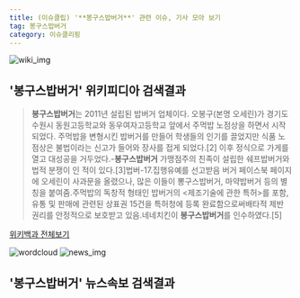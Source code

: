 ```yaml
---
title: (이슈클립) '**봉구스밥버거**' 관련 이슈, 기사 모아 보기
tag: 봉구스밥버거
category: 이슈클리핑
---
```

![wiki_img](https://user-images.githubusercontent.com/42597476/44503234-41136a80-a6d0-11e8-9071-6fc6418eafe4.png)
## **'**봉구스밥버거**'** 위키피디아 검색결과
>**봉구스밥버거**는 2011년 설립된 밥버거 업체이다. 오봉구(본명 오세린)가 경기도 수원시 동원고등학교와 동우여자고등학교 앞에서 주먹밥 노점상을 하면서 시작되었다. 주먹밥을 변형시킨 밥버거를 만들어 학생들의 인기를 끌었지만 식품 노점상은 불법이라는 신고가 들어와 장사를 접게 되었다.[2] 이후 정식으로 가게를 열고 대성공을 거두었다.-**봉구스밥버거** 가맹점주의 친족이 설립한 쉐프밥버거와 법적 분쟁이 인 적이 있다.[3]법버-17.집행유예를 선고받음 버거 페이스북 페이지에 오세린이 사과문을 올렸으나, 많은 이들이 뽕구스밥버거, 마약밥버거 등의 별칭을 붙여줌.주먹밥의 독창적 형태인 밥버거의 <제조기술에 관한 특허>를 포함,유통 및 판매에 관련된 상표권 15건을 특허청에 등록 완료함으로써배타적 제반 권리를 안정적으로 보호받고 있음.네네치킨이 **봉구스밥버거**를 인수하였다.[5]

<a href="https://ko.wikipedia.org/wiki/봉구스밥버거" target="_blank">위키백과 전체보기</a>

![wordcloud](https://s3.ap-northeast-2.amazonaws.com/lyrics101-wordcloud/2018-10-03-1538546234.png)
![news_img](https://user-images.githubusercontent.com/42597476/44507050-1206f400-a6e4-11e8-8d98-7ffbfebb353f.png)
## **'**봉구스밥버거**'** 뉴스속보 검색결과

